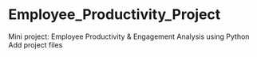 # Employee_Productivity_Project
Mini project: Employee Productivity &amp; Engagement Analysis using Python
Add project files
